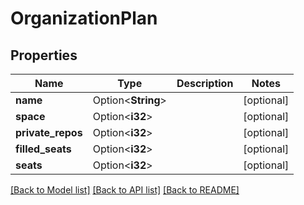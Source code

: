 # OrganizationPlan

## Properties

Name | Type | Description | Notes
------------ | ------------- | ------------- | -------------
**name** | Option<**String**> |  | [optional]
**space** | Option<**i32**> |  | [optional]
**private_repos** | Option<**i32**> |  | [optional]
**filled_seats** | Option<**i32**> |  | [optional]
**seats** | Option<**i32**> |  | [optional]

[[Back to Model list]](../README.md#documentation-for-models) [[Back to API list]](../README.md#documentation-for-api-endpoints) [[Back to README]](../README.md)


